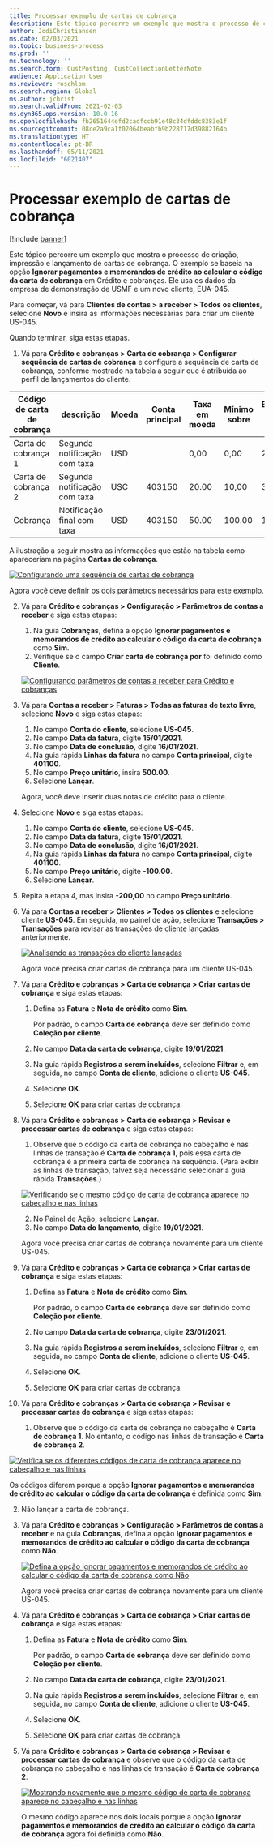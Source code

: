```yaml
---
title: Processar exemplo de cartas de cobrança
description: Este tópico percorre um exemplo que mostra o processo de criação, impressão e lançamento de cartas de cobrança.
author: JodiChristiansen
ms.date: 02/03/2021
ms.topic: business-process
ms.prod: ''
ms.technology: ''
ms.search.form: CustPosting, CustCollectionLetterNote
audience: Application User
ms.reviewer: roschlom
ms.search.region: Global
ms.author: jchrist
ms.search.validFrom: 2021-02-03
ms.dyn365.ops.version: 10.0.16
ms.openlocfilehash: fb2651644efd2cadfccb91e48c34dfddc8383e1f
ms.sourcegitcommit: 08ce2a9ca1f02064beabfb9b228717d39882164b
ms.translationtype: HT
ms.contentlocale: pt-BR
ms.lasthandoff: 05/11/2021
ms.locfileid: "6021407"
---
```

# <a name="process-collection-letters-example"></a>Processar exemplo de cartas de cobrança

[!include [banner](../../includes/banner.md)]

Este tópico percorre um exemplo que mostra o processo de criação, impressão e lançamento de cartas de cobrança. O exemplo se baseia na opção **Ignorar pagamentos e memorandos de crédito ao calcular o código da carta de cobrança** em Crédito e cobranças. Ele usa os dados da empresa de demonstração de USMF e um novo cliente, EUA-045.

Para começar, vá para **Clientes de contas \> a receber \> Todos os clientes**, selecione **Novo** e insira as informações necessárias para criar um cliente US-045.

Quando terminar, siga estas etapas.

1. Vá para **Crédito e cobranças \> Carta de cobrança \> Configurar sequência de cartas de cobrança** e configure a sequência de carta de cobrança, conforme mostrado na tabela a seguir que é atribuída ao perfil de lançamentos do cliente.

|     Código de carta de cobrança      |     descrição                           |     Moeda      |     Conta principal        |     Taxa em moeda     |     Mínimo sobre        |     Bloco de Dias      |
|---------------------------------  |---------------------------------------    |-----------------  |-----------------------    |-------------------------- |-----------------------    |---------------------  |
|     Carta de cobrança 1         |     Segunda notificação com taxa        |     USD           |                           |     0,00                  |     0,00                  |     2                 |
|     Carta de cobrança 2         |     Segunda notificação com taxa        |     USC           |     403150                |     20.00                 |     10,00                 |     3                 |
|     Cobrança                    |     Notificação final com taxa         |     USD           |     403150                |     50.00                 |     100.00                |     15                |

A ilustração a seguir mostra as informações que estão na tabela como apareceriam na página **Cartas de cobrança**. 

[![Configurando uma sequência de cartas de cobrança](./media/Ignore-payments-creditmemos-1.PNG)](./media/Ignore-payments-creditmemos-1.PNG)

 Agora você deve definir os dois parâmetros necessários para este exemplo.

2. Vá para **Crédito e cobranças \> Configuração \> Parâmetros de contas a receber** e siga estas etapas:

    1. Na guia **Cobranças**, defina a opção **Ignorar pagamentos e memorandos de crédito ao calcular o código da carta de cobrança** como **Sim**.
    2. Verifique se o campo **Criar carta de cobrança por** foi definido como **Cliente**.

    [![Configurando parâmetros de contas a receber para Crédito e cobranças](./media/Ignore-payments-creditmemos-2.PNG)](./media/Ignore-payments-creditmemos-2.PNG)

3. Vá para **Contas a receber \> Faturas \> Todas as faturas de texto livre**, selecione **Novo** e siga estas etapas:

    1. No campo **Conta do cliente**, selecione **US-045**.
    2. No campo **Data da fatura**, digite **15/01/2021**.
    3. No campo **Data de conclusão**, digite **16/01/2021**.
    4. Na guia rápida **Linhas da fatura** no campo **Conta principal**, digite **401100**.
    5. No campo **Preço unitário**, insira **500.00**.
    6. Selecione **Lançar**.

    Agora, você deve inserir duas notas de crédito para o cliente.

4. Selecione **Novo** e siga estas etapas:

    1. No campo **Conta do cliente**, selecione **US-045**.
    2. No campo **Data da fatura**, digite **15/01/2021**.
    3. No campo **Data de conclusão**, digite **16/01/2021**.
    4. Na guia rápida **Linhas da fatura** no campo **Conta principal**, digite **401100**.
    5. No campo **Preço unitário**, digite **-100.00**.
    6. Selecione **Lançar**.

5. Repita a etapa 4, mas insira **-200,00** no campo **Preço unitário**.
6. Vá para **Contas a receber \> Clientes \> Todos os clientes** e selecione cliente **US-045**. Em seguida, no painel de ação, selecione **Transações \> Transações** para revisar as transações de cliente lançadas anteriormente.

    [![Analisando as transações do cliente lançadas](./media/Ignore-payments-creditmemos-3.PNG)](./media/Ignore-payments-creditmemos-3.PNG)

    Agora você precisa criar cartas de cobrança para um cliente US-045.

7. Vá para **Crédito e cobranças \> Carta de cobrança \> Criar cartas de cobrança** e siga estas etapas:

    1. Defina as **Fatura** e **Nota de crédito** como **Sim**.

        Por padrão, o campo **Carta de cobrança** deve ser definido como **Coleção por cliente**.

    2. No campo **Data da carta de cobrança**, digite **19/01/2021**.
    3. Na guia rápida **Registros a serem incluídos**, selecione **Filtrar** e, em seguida, no campo **Conta de cliente**, adicione o cliente **US-045**.
    4. Selecione **OK**.
    5. Selecione **OK** para criar cartas de cobrança.

8. Vá para **Crédito e cobranças \> Carta de cobrança \> Revisar e processar cartas de cobrança** e siga estas etapas:

    1. Observe que o código da carta de cobrança no cabeçalho e nas linhas de transação é **Carta de cobrança 1**, pois essa carta de cobrança é a primeira carta de cobrança na sequência. (Para exibir as linhas de transação, talvez seja necessário selecionar a guia rápida **Transações**.)

   [![Verificando se o mesmo código de carta de cobrança aparece no cabeçalho e nas linhas](./media/Ignore-payments-creditmemos-4.PNG)](./media/Ignore-payments-creditmemos-4.PNG)

    2. No Painel de Ação, selecione **Lançar**.
    3. No campo **Data do lançamento**, digite **19/01/2021**.

    Agora você precisa criar cartas de cobrança novamente para um cliente US-045.

9. Vá para **Crédito e cobranças \> Carta de cobrança \> Criar cartas de cobrança** e siga estas etapas:

    1. Defina as **Fatura** e **Nota de crédito** como **Sim**.

        Por padrão, o campo **Carta de cobrança** deve ser definido como **Coleção por cliente**.

    2. No campo **Data da carta de cobrança**, digite **23/01/2021**.
    3. Na guia rápida **Registros a serem incluídos**, selecione **Filtrar** e, em seguida, no campo **Conta de cliente**, adicione o cliente **US-045**.
    4. Selecione **OK**.
    5. Selecione **OK** para criar cartas de cobrança.

10. Vá para **Crédito e cobranças \> Carta de cobrança \> Revisar e processar cartas de cobrança** e siga estas etapas:

    1. Observe que o código da carta de cobrança no cabeçalho é **Carta de cobrança 1**. No entanto, o código nas linhas de transação é **Carta de cobrança 2**.

   [![Verifica se os diferentes códigos de carta de cobrança aparece no cabeçalho e nas linhas](./media/Ignore-payments-creditmemos-5.PNG)](./media/Ignore-payments-creditmemos-5.PNG)

  Os códigos diferem porque a opção **Ignorar pagamentos e memorandos de crédito ao calcular o código da carta de cobrança** é definida como **Sim**.

  2. Não lançar a carta de cobrança.

11. Vá para **Crédito e cobranças \> Configuração \> Parâmetros de contas a receber** e na guia **Cobranças**, defina a opção **Ignorar pagamentos e memorandos de crédito ao calcular o código da carta de cobrança** como **Não**.

    [![Defina a opção Ignorar pagamentos e memorandos de crédito ao calcular o código da carta de cobrança como Não](./media/Ignore-payments-creditmemos-6.PNG)](./media/Ignore-payments-creditmemos-6.PNG)

    Agora você precisa criar cartas de cobrança novamente para um cliente US-045.

12. Vá para **Crédito e cobranças \> Carta de cobrança \> Criar cartas de cobrança** e siga estas etapas:

    1. Defina as **Fatura** e **Nota de crédito** como **Sim**.

        Por padrão, o campo **Carta de cobrança** deve ser definido como **Coleção por cliente**.

    2. No campo **Data da carta de cobrança**, digite **23/01/2021**.
    3. Na guia rápida **Registros a serem incluídos**, selecione **Filtrar** e, em seguida, no campo **Conta de cliente**, adicione o cliente **US-045**.
    4. Selecione **OK**.
    5. Selecione **OK** para criar cartas de cobrança.

13. Vá para **Crédito e cobranças \> Carta de cobrança \> Revisar e processar cartas de cobrança** e observe que o código da carta de cobrança no cabeçalho e nas linhas de transação é **Carta de cobrança 2**.

    [![Mostrando novamente que o mesmo código de carta de cobrança aparece no cabeçalho e nas linhas](./media/Ignore-payments-creditmemos-7.PNG)](./media/Ignore-payments-creditmemos-7.PNG)

    O mesmo código aparece nos dois locais porque a opção **Ignorar pagamentos e memorandos de crédito ao calcular o código da carta de cobrança** agora foi definida como **Não**.

